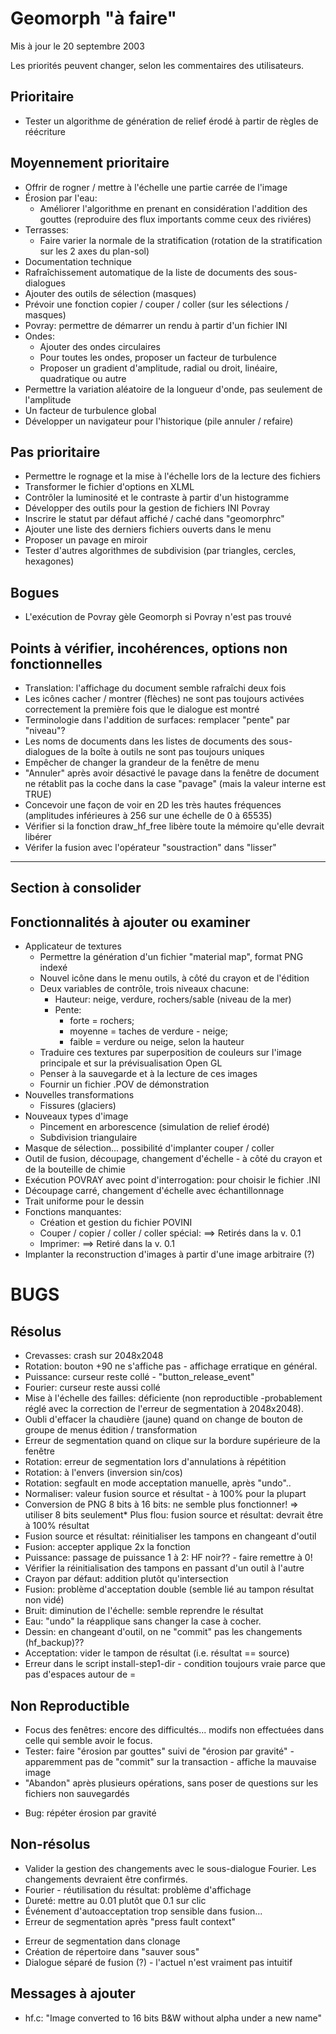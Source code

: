 Geomorph "à faire"
==================

Mis à jour le 20 septembre 2003

Les priorités peuvent changer, selon les commentaires des utilisateurs.

Prioritaire
-----------
* Tester un algorithme de génération de relief érodé à partir de règles de réécriture

Moyennement prioritaire
-----------------------
* Offrir de rogner / mettre à l'échelle une partie carrée de l'image
* Érosion par l'eau:
	* Améliorer l'algorithme en prenant en considération l'addition des gouttes (reproduire des flux importants comme ceux des riviéres)
* Terrasses:
	* Faire varier la normale de la stratification (rotation de la stratification sur les 2 axes du plan-sol)
* Documentation technique
* Rafraîchissement automatique de la liste de documents des sous-dialogues
* Ajouter des outils de sélection (masques)
* Prévoir une fonction copier / couper / coller (sur les sélections / masques)
* Povray:  permettre de démarrer un rendu à partir d'un fichier INI
* Ondes:
	* Ajouter des ondes circulaires
	* Pour toutes les ondes, proposer un facteur de turbulence
	* Proposer un gradient d'amplitude, radial ou droit, linéaire, quadratique ou autre
* Permettre la variation aléatoire de la longueur d'onde, pas seulement de l'amplitude
* Un facteur de turbulence global
* Développer un navigateur pour l'historique (pile annuler / refaire)

Pas prioritaire
---------------
* Permettre le rognage et la mise à l'échelle lors de la lecture des fichiers
* Transformer le fichier d'options en XLML
* Contrôler la luminosité et le contraste à partir d'un histogramme
* Développer des outils pour la gestion de fichiers INI Povray
* Inscrire le statut par défaut affiché / caché dans "geomorphrc"
* Ajouter une liste des derniers fichiers ouverts dans le menu
* Proposer un pavage en miroir
* Tester d'autres algorithmes de subdivision (par triangles, cercles, hexagones)

Bogues
------
* L'exécution de Povray gèle Geomorph si Povray n'est pas trouvé
		
Points à vérifier, incohérences, options non fonctionnelles
-----------------------------------------------------------
* Translation: l'affichage du document semble rafraîchi deux fois
* Les icônes cacher / montrer (flèches) ne sont pas toujours activées correctement la première fois que le dialogue est montré
* Terminologie dans l'addition de surfaces: remplacer "pente" par "niveau"?
* Les noms de documents dans les listes de documents des sous-dialogues de la boîte à outils ne sont pas toujours uniques
* Empêcher de changer la grandeur de la fenêtre de menu
* "Annuler" après avoir désactivé le pavage dans la fenêtre de document ne rétablit pas la coche dans la case "pavage" (mais la valeur interne est TRUE)
* Concevoir une façon de voir en 2D les très hautes fréquences (amplitudes inférieures à 256 sur une échelle de 0 à 65535)
* Vérifier si la fonction draw_hf_free libère toute la mémoire qu'elle devrait libérer
* Vérifer la fusion avec l'opérateur "soustraction" dans "lisser"

*************************************

Section à consolider
--------------------

Fonctionnalités à ajouter ou examiner
-------------------------------------

* Applicateur de textures
    * Permettre la génération d'un fichier "material map", format PNG indexé
    * Nouvel icône dans le menu outils, à côté du crayon et de l'édition
    * Deux variables de contrôle, trois niveaux chacune:
        * Hauteur:  neige, verdure, rochers/sable (niveau de la mer)
        * Pente:
            * forte = rochers;
            * moyenne = taches de verdure - neige;
            * faible = verdure ou neige, selon la hauteur
    * Traduire ces textures par superposition de couleurs sur l'image principale et sur la prévisualisation Open GL
    * Penser à la sauvegarde et à la lecture de ces images
    * Fournir un fichier .POV de démonstration
* Nouvelles transformations
    * Fissures (glaciers)
* Nouveaux types d'image
    * Pincement en arborescence (simulation de relief érodé)
    * Subdivision triangulaire
* Masque de sélection... possibilité d'implanter couper / coller
* Outil de fusion, découpage, changement d'échelle - à côté du crayon et de la bouteille de chimie
* Exécution POVRAY avec point d'interrogation:  pour choisir le fichier .INI
* Découpage carré, changement d'échelle avec échantillonnage
* Trait uniforme pour le dessin
* Fonctions manquantes:
    * Création et gestion du fichier POVINI
    * Couper / copier / coller / coller spécial:  ==> Retirés dans la v. 0.1
    * Imprimer:  ==> Retiré dans la v. 0.1
* Implanter la reconstruction d'images à partir d'une image arbitraire (?)

BUGS
====

Résolus
-------
* Crevasses: crash sur 2048x2048
* Rotation: bouton +90 ne s'affiche pas - affichage erratique en général.
* Puissance: curseur reste collé - "button_release_event"
* Fourier: curseur reste aussi collé
* Mise à l'échelle des failles: déficiente (non reproductible -probablement réglé avec la correction de l'erreur de segmentation à 2048x2048).
* Oubli d'effacer la chaudière (jaune) quand on change de bouton de groupe de menus édition / transformation
* Erreur de segmentation quand on clique sur la bordure supérieure de la fenêtre
* Rotation: erreur de segmentation lors d'annulations à répétition
* Rotation: à l'envers (inversion sin/cos)
* Rotation: segfault en mode acceptation manuelle, après "undo"..
* Normaliser: valeur fusion source et résultat - à 100% pour la plupart
* Conversion de PNG 8 bits à 16 bits: ne semble plus fonctionner! => utiliser 8 bits seulement* Plus flou: fusion source et résultat: devrait être à 100% résultat
* Fusion source et résultat: réinitialiser les tampons en changeant d'outil
* Fusion: accepter applique 2x la fonction
* Puissance: passage de puissance 1 à 2: HF noir?? - faire remettre à 0!
* Vérifier la réinitialisation des tampons en passant d'un outil à l'autre
* Crayon par défaut: addition plutôt qu'intersection
* Fusion: problème d'acceptation double (semble lié au tampon résultat non vidé)
* Bruit: diminution de l'échelle: semble reprendre le résultat
* Eau: "undo" la réapplique sans changer la case à cocher.
* Dessin: en changeant d'outil, on ne "commit" pas les changements (hf_backup)??
* Acceptation: vider le tampon de résultat (i.e. résultat == source)
* Erreur dans le script install-step1-dir - condition toujours vraie parce que pas d'espaces autour de =

Non Reproductible
-----------------
* Focus des fenêtres: encore des difficultés... modifs non effectuées dans celle qui semble avoir le focus.
* Tester: faire "érosion par gouttes" suivi de "érosion par gravité" - apparemment pas de "commit" sur la transaction - affiche la mauvaise image
* "Abandon" après plusieurs opérations, sans poser de questions sur les fichiers non sauvegardés
- Bug: répéter érosion par gravité

Non-résolus
-----------
* Valider la gestion des changements avec le sous-dialogue Fourier. Les changements devraient être confirmés.
* Fourier - réutilisation du résultat: problème d'affichage
* Dureté: mettre au 0.01 plutôt que 0.1 sur clic
* Événement d'autoacceptation trop sensible dans fusion...
* Erreur de segmentation après "press fault context"
- Erreur de segmentation dans clonage
- Création de répertoire dans "sauver sous"
- Dialogue séparé de fusion (?) - l'actuel n'est vraiment pas intuitif

Messages à ajouter
------------------
* hf.c: "Image converted to 16 bits B&W without alpha under a new name"



